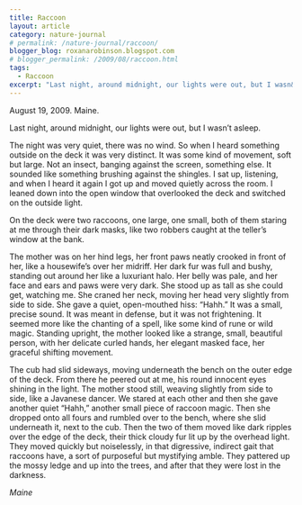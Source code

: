 ```yaml
---
title: Raccoon
layout: article
category: nature-journal
# permalink: /nature-journal/raccoon/
blogger_blog: roxanarobinson.blogspot.com
# blogger_permalink: /2009/08/raccoon.html
tags:
  - Raccoon
excerpt: "Last night, around midnight, our lights were out, but I wasn&#8217;t asleep. The night was very quiet, there was no wind. So when I heard something outside on the deck it was very distinct."
---
```

August 19, 2009. Maine.

Last night, around midnight, our lights were out, but I wasn&#8217;t asleep.  

The night was very quiet, there was no wind. So when I heard something outside on the deck it was very distinct. It was some kind of movement, soft but large. Not an insect, banging against the screen, something else. It sounded like something brushing against the shingles. I sat up, listening, and when I heard it again I got up and moved quietly across the room. I leaned down into the open window that overlooked the deck and switched on the outside light.

On the deck were two raccoons, one large, one small, both of them staring at me through their dark masks, like two robbers caught at the teller&#8217;s window at the bank.

The mother was on her hind legs, her front paws neatly crooked in front of her, like a housewife&#8217;s over her midriff. Her dark fur was full and bushy, standing out around her like a luxuriant halo. Her belly was pale, and her face and ears and paws were very dark. She stood up as tall as she could get, watching me. She craned her neck, moving her head very slightly from side to side. She gave a quiet, open-mouthed hiss: &#8220;Hahh.&#8221; It was a small, precise sound. It was meant in defense, but it was not frightening. It seemed more like the chanting of a spell, like some kind of rune or wild magic. Standing upright, the mother looked like a strange, small, beautiful person, with her delicate curled hands, her elegant masked face, her graceful shifting movement.

The cub had slid sideways, moving underneath the bench on the outer edge of the deck. From there he peered out at me, his round innocent eyes shining in the light. The mother stood still, weaving slightly from side to side, like a Javanese dancer. We stared at each other and then she gave another quiet &#8220;Hahh,&#8221; another small piece of raccoon magic. Then she dropped onto all fours and rumbled over to the bench, where she slid underneath it, next to the cub. Then the two of them moved like dark ripples over the edge of the deck, their thick cloudy fur lit up by the overhead light. They moved quickly but noiselessly, in that digressive, indirect gait that raccoons have, a sort of purposeful but mystifying amble. They pattered up the mossy ledge and up into the trees, and after that they were lost in the darkness.  
<!-- August, 2009 --> 

*Maine*